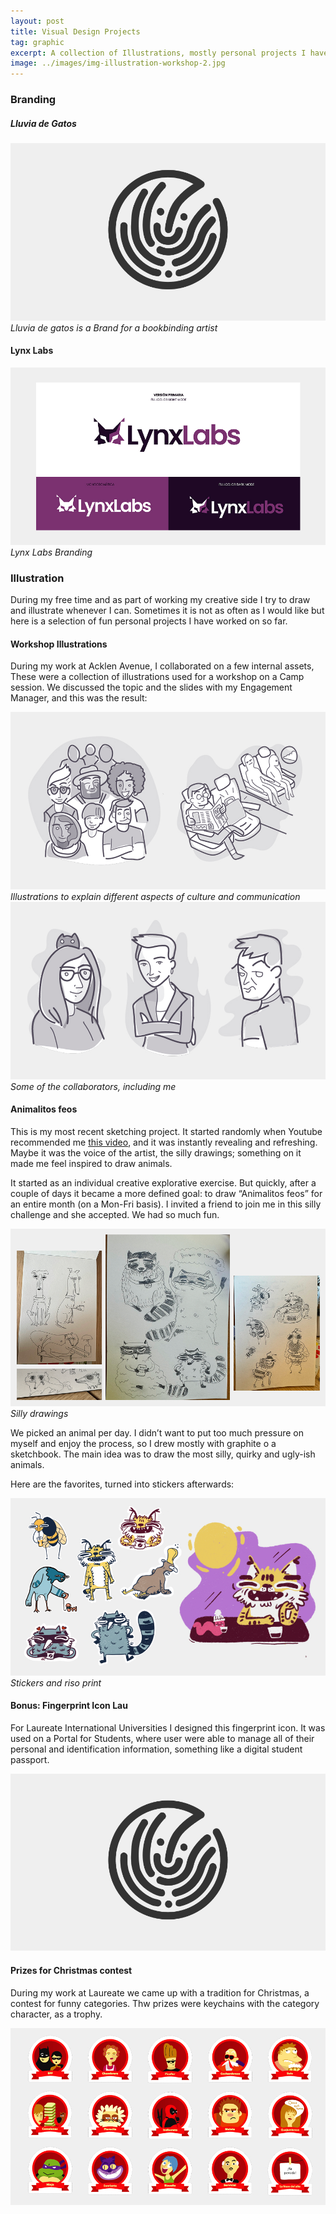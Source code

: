 ```yaml
---
layout: post
title: Visual Design Projects
tag: graphic
excerpt: A collection of Illustrations, mostly personal projects I have worked on so far. 
image: ../images/img-illustration-workshop-2.jpg
---
```



### Branding 

##### Lluvia de Gatos

![Luvia de gatos logo](../images/img-figerprint.jpg)
*Lluvia de gatos is a Brand for a bookbinding artist*

#### Lynx Labs

![Lynx logo](../images/img-lynx.jpg)
*Lynx Labs Branding*


### Illustration
During my free time and as part of working my creative side I try to draw and illustrate whenever I can. Sometimes it is not as often as I would like but here is a selection of fun personal projects I have worked on so far. 

#### Workshop Illustrations
During my work at Acklen Avenue, I collaborated on a few internal assets, These were a collection of illustrations used for a workshop on a Camp session. We discussed the topic and the slides with my Engagement Manager, and this was the result: 

![Illustrations for workshop: Various people](../images/img-illustration-workshop-1.jpg)
*Illustrations to explain different aspects of culture and communication*
![Illustrations for workshop: The collaborators](../images/img-illustration-workshop-2.jpg)
*Some of the collaborators, including me*


#### Animalitos feos
This is my most recent sketching project. It started randomly when Youtube recommended me [this video](https://youtu.be/kngc8LXYdkc?si=KP9Q9htg8VRQfEuS), and it was instantly revealing and refreshing. Maybe it was the voice of the artist, the silly drawings; something on it made me feel inspired to draw animals.

It started as an individual creative explorative exercise. But quickly, after a couple of days it became a more defined goal: to draw “Animalitos feos” for an entire month (on a Mon-Fri basis). 
I invited a friend to join me in this silly challenge and she accepted. We had so much fun.


![Illustrations for contest](../images/img-illustration-animalitos.jpg)
*Silly drawings*

We picked an animal per day. I didn’t want to put too much pressure on myself and enjoy the process, so I drew mostly with graphite o a sketchbook. The main idea was to draw the most silly, quirky and ugly-ish animals. 

Here are the favorites, turned into stickers afterwards:  

![Illustrations for contest](../images/img-illustration-animalitos-2.jpg)
*Stickers and riso print*

#### Bonus: Fingerprint Icon Lau 
For Laureate International Universities I designed this fingerprint icon. It was used on a Portal for Students, where user were able to manage all of their personal and identification information, something like a digital student passport. 

![Fingerprint Icon](../images/img-figerprint.jpg)

#### Prizes for Christmas contest 
During my work at Laureate we came up with a tradition for Christmas, a contest for funny categories. Thw prizes were keychains with the category character, as a trophy. 

![Illustrations for contest](../images/img-illustration-prizes.jpg)

